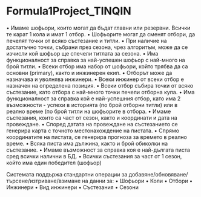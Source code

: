 # Formula1Project_TINQIN

•	Имаме шофьори, които могат да бъдат главни или резервни. Всички тe карат 1 кола и имат 1 отбор. 
•	Шофьорите могат да сменят отбори, да печелят точки от всяко състезание и титли. 
•	При наличие на достатъчно точки, събрани през сезона, чрез алгоритъм, може да се изчисли кой шофьор ще спечели титлата за сезона.
•	Има функционалност за справка за най-успешен шофьор с най-много на брой титли. 
•	Всеки отбор има набор от шофьори, който трябва да са основни (primary), както и инжинерен екип. 
•	Отборът може да назначава и уволнява инжинери. 
•	Всеки инжинер от всеки отбор е назначен на определена позиция. 
•	Всеки отбор събира точки от всяко състезание, като отбора с най-много точки печели отборна купа. 
•	Има функционалност за справка кой е най-успешния отбор, като има 2 възможности - успехи в историята (по брой отборни титли) или в реално време (по брой титли на шофьорите в отбора.
•	Имаме състезания, които са част от сезон, както и координати и дата на провеждане.
•	Според датата на провеждане на състезанието се генерира карта с точното местонахождение на пистата. 
•	Спрямо координатите на пистата, се генерира прогноза за времето в реално време. 
•	Всяка писта има дължина, както и брой обиколки на състезание. 
•	Имаме възможност за справка коя е най-дългата писта сред всички налични в БД. 
•	Всички състезания за част от 1 сезон, който има един победител (шофьор)

Системата поддържа стандартни операции за добавяне/обновяване/търсене/изтриване/взимане на данни за: 
•	Шофьори 
•	Коли 
•	Отбори 
•	Инжинери
•	Вид инжинери 
•	Състезания 
•	Сезони
